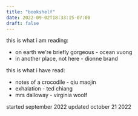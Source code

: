 ```yaml
---
title: "bookshelf"
date: 2022-09-02T18:33:15-07:00
draft: false
---
```

this is what i am reading:
- on earth we're briefly gorgeous - ocean vuong
- in another place, not here - dionne brand

this is what i have read:
- notes of a crocodile - qiu maojin
- exhalation - ted chiang
- mrs dalloway - virginia woolf 

started september 2022
updated october 21 2022

